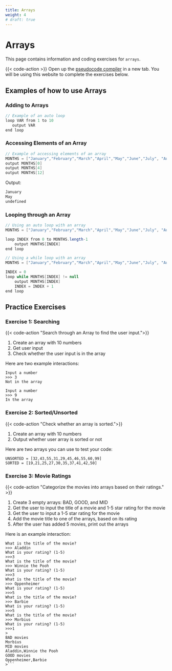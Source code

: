 ```yaml
---
title: Arrays
weight: 4
# draft: true
---
```

# Arrays

This page contains information and coding exercises for `arrays`.

{{< code-action >}} Open up the [pseudocode compiler](http://ibcomp.fis.edu/pseudocode/pcode.html) in a new tab. You will be using this website to complete the exercises below.


## Examples of how to use Arrays

### Adding to Arrays
```java
// Example of an auto loop
loop VAR from 1 to 10
   output VAR
end loop
```


### Accessing Elements of an Array
```java
// Example of accessing elements of an array
MONTHS = ["January","February","March","April","May","June","July", "August", "September","October","November","December"]
output MONTHS[0]
output MONTHS[4]
output MONTHS[12]
```

Output:

```java
January
May
undefined
```
### Looping through an Array

```java
// Using an auto loop with an array
MONTHS = ["January","February","March","April","May","June","July", "August", "September","October","November","December"]

loop INDEX from 0 to MONTHS.length-1
    output MONTHS[INDEX]
end loop
```

```java
// Using a while loop with an array
MONTHS = ["January","February","March","April","May","June","July", "August", "September","October","November","December"]

INDEX = 0
loop while MONTHS[INDEX] != null
    output MONTHS[INDEX]
    INDEX = INDEX + 1
end loop
```

## Practice Exercises


### Exercise 1: Searching

{{< code-action "Search through an Array to find the user input.">}} 
  1. Create an array with 10 numbers
  2. Get user input
  3. Check whether the user input is in the array

Here are two example interactions:

```shell
Input a number
>>> 3
Not in the array
```

```shell
Input a number
>>> 9
In the array
```

### Exercise 2: Sorted/Unsorted

{{< code-action "Check whether an array is sorted.">}} 
1. Create an array with 10 numbers
2. Output whether user array is sorted or not 

Here are two arrays you can use to test your code:
```shell
UNSORTED = [32,43,55,31,29,45,46,55,60,99]
SORTED = [19,21,25,27,30,35,37,41,42,50]
```

### Exercise 3: Movie Ratings

{{< code-action "Categorize the movies into arrays based on their ratings." >}} 
  1. Create 3 empty arrays: BAD, GOOD, and MID
  2. Get the user to input the title of a movie and 1-5 star rating for the movie
  3. Get the user to input a 1-5 star rating for the movie
  4. Add the movie title to one of the arrays, based on its rating
  5. After the user has added 5 movies, print out the arrays

Here is an example interaction:
```shell
What is the title of the movie?
>>> Aladdin
What is your rating? (1-5)
>>>3
What is the title of the movie?
>>> Winnie the Pooh
What is your rating? (1-5)
>>>3
What is the title of the movie?
>>> Oppenheimer
What is your rating? (1-5)
>>>5
What is the title of the movie?
>>> Barbie
What is your rating? (1-5)
>>>5
What is the title of the movie?
>>> Morbius
What is your rating? (1-5)
>>>1
>
BAD movies 
Morbius
MID movies
Aladdin,Winnie the Pooh
GOOD movies
Oppenheimer,Barbie
>```